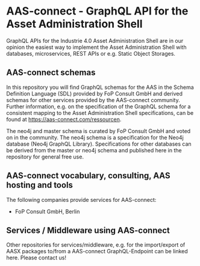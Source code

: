 # AAS-connect - GraphQL API for the Asset Administration Shell

GraphQL APIs for the Industrie 4.0 Asset Administration Shell are in our opinion the easiest way to implement the Asset Administration Shell with databases, microservices, REST APIs or e.g. Static Object Storages. 

## AAS-connect schemas

In this repository you will find GraphQL schemas for the AAS in the Schema Definition Language (SDL) provided by FoP Consult GmbH and derived schemas for other services provided by the AAS-connect community. Further information, e.g. on the specification of the GraphQL schema for a consistent mapping to the Asset Administration Shell specifications, can be found at https://aas-connect.com/ressourcen. 

The neo4j and master schema is curated by FoP Consult GmbH and voted on in the community. The neo4j schema is a specification for the Neo4j database (Neo4j GraphQL Library). Specifications for other databases can be derived from the master or neo4j schema and published here in the repository for general free use. 

## AAS-connect vocabulary, consulting, AAS hosting and tools

The following companies provide services for AAS-connect:

- FoP Consult GmbH, Berlin

## Services / Middleware using AAS-connect

Other repositories for services/middleware, e.g. for the import/export of AASX packages to/from a AAS-connect GraphQL-Endpoint can be linked here. Please contact us!
